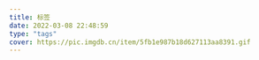 ```yaml
---
title: 标签
date: 2022-03-08 22:48:59
type: "tags"
cover: https://pic.imgdb.cn/item/5fb1e987b18d627113aa8391.gif
---
```

